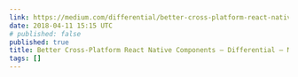```yaml
---
link: https://medium.com/differential/better-cross-platform-react-native-components-cb8aadeba472
date: 2018-04-11 15:15 UTC
# published: false
published: true
title: Better Cross-Platform React Native Components – Differential – Medium
tags: []
---
```



